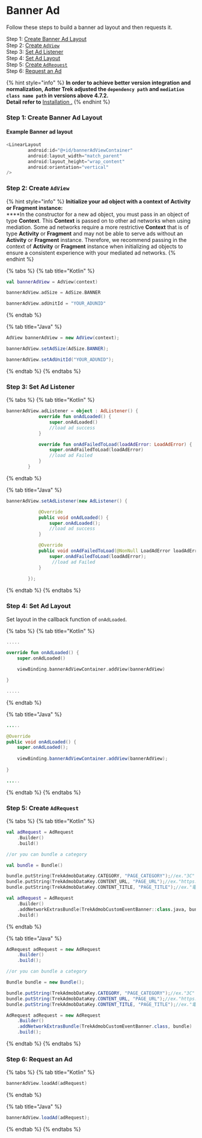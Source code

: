 # Banner Ad

Follow these steps to build a banner ad layout and then requests it.

Step 1: [Create Banner Ad Layout](banner-ad-layout.md#step-1-create-banner-ad-layout)\
Step 2: [Create `AdView`](banner-ad-layout.md#step-2-create-adview)\
Step 3: [Set Ad Listener](banner-ad-layout.md#step-3-set-ad-listener)\
Step 4: [Set Ad Layout](banner-ad-layout.md#step-4-set-ad-layout)\
Step 5: [Create `AdRequest`](banner-ad-layout.md#step-5-create-adrequest)\
Step 6: [Request an Ad](banner-ad-layout.md#step-6-request-an-ad)

{% hint style="info" %}
**In order to achieve better version integration and normalization, Aotter Trek adjusted the `dependency path` and `mediation class name path` in versions above 4.7.2.**\
**Detail refer to** [Installation .](../installation.md)
{% endhint %}

### Step 1: Create Banner Ad Layout

#### **Example Banner ad layout**

```kotlin
<LinearLayout
        android:id="@+id/bannerAdViewContainer"
        android:layout_width="match_parent"
        android:layout_height="wrap_content"
        android:orientation="vertical"
/>
```

### **Step 2: Create `AdView`**

{% hint style="info" %}
**Initialize your ad object with a context of Activity or Fragment instance:**\
****In the constructor for a new ad object, you must pass in an object of type **Context**. This **Context** is passed on to other ad networks when using mediation. Some ad networks require a more restrictive **Context** that is of type **Activity** or **Fragment** and may not be able to serve ads without an **Activity** or **Fragment** instance. Therefore, we recommend passing in the context of **Activity** or **Fragment** instance when initializing ad objects to ensure a consistent experience with your mediated ad networks.
{% endhint %}

{% tabs %}
{% tab title="Kotlin" %}
```kotlin
val bannerAdView = AdView(context)

bannerAdView.adSize = AdSize.BANNER

bannerAdView.adUnitId = "YOUR_ADUNID"
```
{% endtab %}

{% tab title="Java" %}
```java
AdView bannerAdView = new AdView(context);

bannerAdView.setAdSize(AdSize.BANNER); 

bannerAdView.setAdUnitId("YOUR_ADUNID"); 
```
{% endtab %}
{% endtabs %}

### Step 3: Set Ad Listener

{% tabs %}
{% tab title="Kotlin" %}
```kotlin
bannerAdView.adListener = object : AdListener() {
            override fun onAdLoaded() {
                super.onAdLoaded()
                //load ad success
            }

            override fun onAdFailedToLoad(loadAdError: LoadAdError) {
                super.onAdFailedToLoad(loadAdError)
                //load ad Failed
            }
        }
```
{% endtab %}

{% tab title="Java" %}
```java
bannerAdView.setAdListener(new AdListener() {

            @Override
            public void onAdLoaded() {
                super.onAdLoaded();    
                //load ad success 
            }

            @Override
            public void onAdFailedToLoad(@NonNull LoadAdError loadAdError) {
                super.onAdFailedToLoad(loadAdError); 
                 //load ad Failed           
            }
            
        });
```
{% endtab %}
{% endtabs %}

### Step 4: Set Ad Layout

Set layout in the callback function of `onAdLoaded`.

{% tabs %}
{% tab title="Kotlin" %}
```kotlin
.....

override fun onAdLoaded() {
    super.onAdLoaded()

    viewBinding.bannerAdViewContainer.addView(bannerAdView)

}

.....
```
{% endtab %}

{% tab title="Java" %}
```java
.....

@Override
public void onAdLoaded() {
    super.onAdLoaded();
                
    viewBinding.bannerAdViewContainer.addView(bannerAdView);
                
}

.....
```
{% endtab %}
{% endtabs %}

### **Step 5: Create `AdRequest`**

{% tabs %}
{% tab title="Kotlin" %}
```kotlin
val adRequest = AdRequest
    .Builder()
    .build()

//or you can bundle a category

val bundle = Bundle()

bundle.putString(TrekAdmobDataKey.CATEGORY, "PAGE_CATEGORY");//ex."3C"
bundle.putString(TrekAdmobDataKey.CONTENT_URL, "PAGE_URL");//ex."https://agirls.aotter.net/"
bundle.putString(TrekAdmobDataKey.CONTENT_TITLE, "PAGE_TITLE");//ex."電獺少女"

val adRequest = AdRequest
    .Builder()
    .addNetworkExtrasBundle(TrekAdmobCustomEventBanner::class.java, bundle)
    .build()
```
{% endtab %}

{% tab title="Java" %}
```java
AdRequest adRequest = new AdRequest
    .Builder()
    .build();

//or you can bundle a category

Bundle bundle = new Bundle();

bundle.putString(TrekAdmobDataKey.CATEGORY, "PAGE_CATEGORY");//ex."3C"
bundle.putString(TrekAdmobDataKey.CONTENT_URL, "PAGE_URL");//ex."https://agirls.aotter.net/"
bundle.putString(TrekAdmobDataKey.CONTENT_TITLE, "PAGE_TITLE");//ex."電獺少女"

AdRequest adRequest = new AdRequest
    .Builder()
    .addNetworkExtrasBundle(TrekAdmobCustomEventBanner.class, bundle)
    .build();
```
{% endtab %}
{% endtabs %}

### Step 6: Request an Ad

{% tabs %}
{% tab title="Kotlin" %}
```kotlin
bannerAdView.loadAd(adRequest)
```
{% endtab %}

{% tab title="Java" %}
```java
bannerAdView.loadAd(adRequest);
```
{% endtab %}
{% endtabs %}
